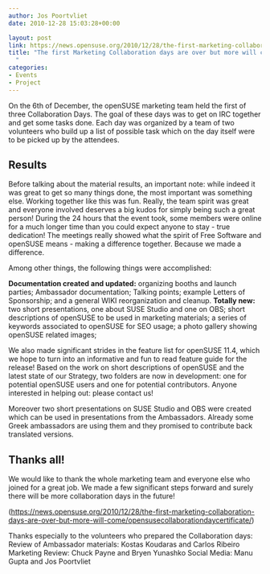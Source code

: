 ```yaml
---
author: Jos Poortvliet
date: 2010-12-28 15:03:28+00:00

layout: post
link: https://news.opensuse.org/2010/12/28/the-first-marketing-collaboration-days-are-over-but-more-will-come/
title: "The first Marketing Collaboration days are over but more will come!\
  "
categories:
- Events
- Project
---
```

On the 6th of December, the openSUSE marketing team held the first of three Collaboration Days. The goal of these days was to get on IRC together and get some tasks done. Each day was organized by a team of two volunteers who build up a list of possible task which on the day itself were to be picked up by the attendees.


## Results


Before talking about the material results, an important note: while indeed it was great to get so many things done, the most important was something else. Working together like this was fun. Really, the team spirit was great and everyone involved deserves a big kudos for simply being such a great person! During the 24 hours that the event took, some members were online for a much longer time than you could expect anyone to stay - true dedication! The meetings really showed what the spirit of Free Software and openSUSE means - making a difference together. Because we made a difference.<!-- more -->

Among other things, the following things were accomplished:

**Documentation created and updated:** organizing booths and launch parties; Ambassador documentation; Talking points; example Letters of Sponsorship; and a general WIKI reorganization and cleanup.
**Totally new:** two short presentations, one about SUSE Studio and one on OBS; short descriptions of openSUSE to be used in marketing materials; a series of keywords associated to openSUSE for SEO usage; a photo gallery showing openSUSE related images;

We also made significant strides in the feature list for openSUSE 11.4, which we hope to turn into an informative and fun to read feature guide for the release! Based on the work on short descriptions of openSUSE and the latest state of our Strategy, two folders are now in development: one for potential openSUSE users and one for potential contributors. Anyone interested in helping out: please contact us!

Moreover two short presentations on SUSE Studio and OBS were created which can be used in presentations from the Ambassadors. Already some Greek ambassadors are using them and they promised to contribute back translated versions.


## Thanks all!


We would like to thank the whole marketing team and everyone else who joined for a great job. We made a few significant steps forward and surely there will be more collaboration days in the future!

(https://news.opensuse.org/2010/12/28/the-first-marketing-collaboration-days-are-over-but-more-will-come/opensusecollaborationdaycertificate/)

Thanks especially to the volunteers who prepared the Collaboration days:
Review of Ambassador materials: Kostas Koudaras and Carlos Ribeiro
Marketing Review: Chuck Payne and Bryen Yunashko
Social Media: Manu Gupta and Jos Poortvliet		
